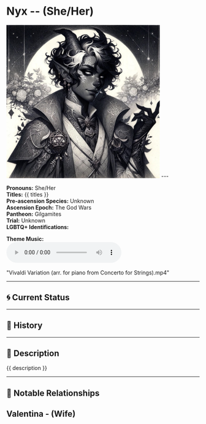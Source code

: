 # Nyx  --  (She/Her)

<!-- Optional  -->
<img src="Nyx.jpg" alt="Nyx" style="width:400px;"/>
---

**Pronouns:** She/Her  
**Titles:** {{ titles }}  
**Pre-ascension Species:** Unknown  
**Ascension Epoch:** The God Wars  
**Pantheon:** Gilgamites  
**Trial:** Unknown  
**LGBTQ+ Identifications:**   


**Theme Music:**  
<audio controls>
  <source src="Nyx | Vivaldi Variation (arr. for piano from Concerto for Strings).mp4" type="audio/mpeg">
  Your browser does not support the audio element.
</audio>

"Vivaldi Variation (arr. for piano from Concerto for Strings).mp4"

---

## 🌀 Current Status


---

## 📜 History


---

## 🧠 Description
{{ description }}

---

## 🧩 Notable Relationships
Valentina - (Wife)
---
